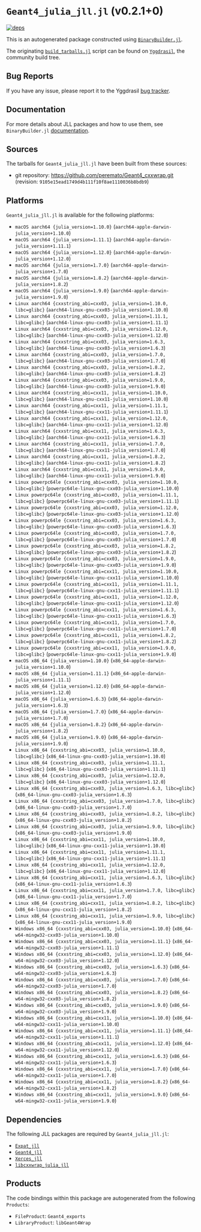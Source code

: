 # `Geant4_julia_jll.jl` (v0.2.1+0)

[![deps](https://juliahub.com/docs/Geant4_julia_jll/deps.svg)](https://juliahub.com/ui/Packages/General/Geant4_julia_jll/)

This is an autogenerated package constructed using [`BinaryBuilder.jl`](https://github.com/JuliaPackaging/BinaryBuilder.jl).

The originating [`build_tarballs.jl`](https://github.com/JuliaPackaging/Yggdrasil/blob/da2598cdd527fa9289540d2107c3b0835b0f9a11/G/Geant4_julia/build_tarballs.jl) script can be found on [`Yggdrasil`](https://github.com/JuliaPackaging/Yggdrasil/), the community build tree.

## Bug Reports

If you have any issue, please report it to the Yggdrasil [bug tracker](https://github.com/JuliaPackaging/Yggdrasil/issues).

## Documentation

For more details about JLL packages and how to use them, see `BinaryBuilder.jl` [documentation](https://docs.binarybuilder.org/stable/jll/).

## Sources

The tarballs for `Geant4_julia_jll.jl` have been built from these sources:

* git repository: https://github.com/peremato/Geant4_cxxwrap.git (revision: `9105e15ead1749d4b111f10f8ae1110036b8bdb9`)

## Platforms

`Geant4_julia_jll.jl` is available for the following platforms:

* `macOS aarch64 {julia_version=1.10.0}` (`aarch64-apple-darwin-julia_version+1.10.0`)
* `macOS aarch64 {julia_version=1.11.1}` (`aarch64-apple-darwin-julia_version+1.11.1`)
* `macOS aarch64 {julia_version=1.12.0}` (`aarch64-apple-darwin-julia_version+1.12.0`)
* `macOS aarch64 {julia_version=1.7.0}` (`aarch64-apple-darwin-julia_version+1.7.0`)
* `macOS aarch64 {julia_version=1.8.2}` (`aarch64-apple-darwin-julia_version+1.8.2`)
* `macOS aarch64 {julia_version=1.9.0}` (`aarch64-apple-darwin-julia_version+1.9.0`)
* `Linux aarch64 {cxxstring_abi=cxx03, julia_version=1.10.0, libc=glibc}` (`aarch64-linux-gnu-cxx03-julia_version+1.10.0`)
* `Linux aarch64 {cxxstring_abi=cxx03, julia_version=1.11.1, libc=glibc}` (`aarch64-linux-gnu-cxx03-julia_version+1.11.1`)
* `Linux aarch64 {cxxstring_abi=cxx03, julia_version=1.12.0, libc=glibc}` (`aarch64-linux-gnu-cxx03-julia_version+1.12.0`)
* `Linux aarch64 {cxxstring_abi=cxx03, julia_version=1.6.3, libc=glibc}` (`aarch64-linux-gnu-cxx03-julia_version+1.6.3`)
* `Linux aarch64 {cxxstring_abi=cxx03, julia_version=1.7.0, libc=glibc}` (`aarch64-linux-gnu-cxx03-julia_version+1.7.0`)
* `Linux aarch64 {cxxstring_abi=cxx03, julia_version=1.8.2, libc=glibc}` (`aarch64-linux-gnu-cxx03-julia_version+1.8.2`)
* `Linux aarch64 {cxxstring_abi=cxx03, julia_version=1.9.0, libc=glibc}` (`aarch64-linux-gnu-cxx03-julia_version+1.9.0`)
* `Linux aarch64 {cxxstring_abi=cxx11, julia_version=1.10.0, libc=glibc}` (`aarch64-linux-gnu-cxx11-julia_version+1.10.0`)
* `Linux aarch64 {cxxstring_abi=cxx11, julia_version=1.11.1, libc=glibc}` (`aarch64-linux-gnu-cxx11-julia_version+1.11.1`)
* `Linux aarch64 {cxxstring_abi=cxx11, julia_version=1.12.0, libc=glibc}` (`aarch64-linux-gnu-cxx11-julia_version+1.12.0`)
* `Linux aarch64 {cxxstring_abi=cxx11, julia_version=1.6.3, libc=glibc}` (`aarch64-linux-gnu-cxx11-julia_version+1.6.3`)
* `Linux aarch64 {cxxstring_abi=cxx11, julia_version=1.7.0, libc=glibc}` (`aarch64-linux-gnu-cxx11-julia_version+1.7.0`)
* `Linux aarch64 {cxxstring_abi=cxx11, julia_version=1.8.2, libc=glibc}` (`aarch64-linux-gnu-cxx11-julia_version+1.8.2`)
* `Linux aarch64 {cxxstring_abi=cxx11, julia_version=1.9.0, libc=glibc}` (`aarch64-linux-gnu-cxx11-julia_version+1.9.0`)
* `Linux powerpc64le {cxxstring_abi=cxx03, julia_version=1.10.0, libc=glibc}` (`powerpc64le-linux-gnu-cxx03-julia_version+1.10.0`)
* `Linux powerpc64le {cxxstring_abi=cxx03, julia_version=1.11.1, libc=glibc}` (`powerpc64le-linux-gnu-cxx03-julia_version+1.11.1`)
* `Linux powerpc64le {cxxstring_abi=cxx03, julia_version=1.12.0, libc=glibc}` (`powerpc64le-linux-gnu-cxx03-julia_version+1.12.0`)
* `Linux powerpc64le {cxxstring_abi=cxx03, julia_version=1.6.3, libc=glibc}` (`powerpc64le-linux-gnu-cxx03-julia_version+1.6.3`)
* `Linux powerpc64le {cxxstring_abi=cxx03, julia_version=1.7.0, libc=glibc}` (`powerpc64le-linux-gnu-cxx03-julia_version+1.7.0`)
* `Linux powerpc64le {cxxstring_abi=cxx03, julia_version=1.8.2, libc=glibc}` (`powerpc64le-linux-gnu-cxx03-julia_version+1.8.2`)
* `Linux powerpc64le {cxxstring_abi=cxx03, julia_version=1.9.0, libc=glibc}` (`powerpc64le-linux-gnu-cxx03-julia_version+1.9.0`)
* `Linux powerpc64le {cxxstring_abi=cxx11, julia_version=1.10.0, libc=glibc}` (`powerpc64le-linux-gnu-cxx11-julia_version+1.10.0`)
* `Linux powerpc64le {cxxstring_abi=cxx11, julia_version=1.11.1, libc=glibc}` (`powerpc64le-linux-gnu-cxx11-julia_version+1.11.1`)
* `Linux powerpc64le {cxxstring_abi=cxx11, julia_version=1.12.0, libc=glibc}` (`powerpc64le-linux-gnu-cxx11-julia_version+1.12.0`)
* `Linux powerpc64le {cxxstring_abi=cxx11, julia_version=1.6.3, libc=glibc}` (`powerpc64le-linux-gnu-cxx11-julia_version+1.6.3`)
* `Linux powerpc64le {cxxstring_abi=cxx11, julia_version=1.7.0, libc=glibc}` (`powerpc64le-linux-gnu-cxx11-julia_version+1.7.0`)
* `Linux powerpc64le {cxxstring_abi=cxx11, julia_version=1.8.2, libc=glibc}` (`powerpc64le-linux-gnu-cxx11-julia_version+1.8.2`)
* `Linux powerpc64le {cxxstring_abi=cxx11, julia_version=1.9.0, libc=glibc}` (`powerpc64le-linux-gnu-cxx11-julia_version+1.9.0`)
* `macOS x86_64 {julia_version=1.10.0}` (`x86_64-apple-darwin-julia_version+1.10.0`)
* `macOS x86_64 {julia_version=1.11.1}` (`x86_64-apple-darwin-julia_version+1.11.1`)
* `macOS x86_64 {julia_version=1.12.0}` (`x86_64-apple-darwin-julia_version+1.12.0`)
* `macOS x86_64 {julia_version=1.6.3}` (`x86_64-apple-darwin-julia_version+1.6.3`)
* `macOS x86_64 {julia_version=1.7.0}` (`x86_64-apple-darwin-julia_version+1.7.0`)
* `macOS x86_64 {julia_version=1.8.2}` (`x86_64-apple-darwin-julia_version+1.8.2`)
* `macOS x86_64 {julia_version=1.9.0}` (`x86_64-apple-darwin-julia_version+1.9.0`)
* `Linux x86_64 {cxxstring_abi=cxx03, julia_version=1.10.0, libc=glibc}` (`x86_64-linux-gnu-cxx03-julia_version+1.10.0`)
* `Linux x86_64 {cxxstring_abi=cxx03, julia_version=1.11.1, libc=glibc}` (`x86_64-linux-gnu-cxx03-julia_version+1.11.1`)
* `Linux x86_64 {cxxstring_abi=cxx03, julia_version=1.12.0, libc=glibc}` (`x86_64-linux-gnu-cxx03-julia_version+1.12.0`)
* `Linux x86_64 {cxxstring_abi=cxx03, julia_version=1.6.3, libc=glibc}` (`x86_64-linux-gnu-cxx03-julia_version+1.6.3`)
* `Linux x86_64 {cxxstring_abi=cxx03, julia_version=1.7.0, libc=glibc}` (`x86_64-linux-gnu-cxx03-julia_version+1.7.0`)
* `Linux x86_64 {cxxstring_abi=cxx03, julia_version=1.8.2, libc=glibc}` (`x86_64-linux-gnu-cxx03-julia_version+1.8.2`)
* `Linux x86_64 {cxxstring_abi=cxx03, julia_version=1.9.0, libc=glibc}` (`x86_64-linux-gnu-cxx03-julia_version+1.9.0`)
* `Linux x86_64 {cxxstring_abi=cxx11, julia_version=1.10.0, libc=glibc}` (`x86_64-linux-gnu-cxx11-julia_version+1.10.0`)
* `Linux x86_64 {cxxstring_abi=cxx11, julia_version=1.11.1, libc=glibc}` (`x86_64-linux-gnu-cxx11-julia_version+1.11.1`)
* `Linux x86_64 {cxxstring_abi=cxx11, julia_version=1.12.0, libc=glibc}` (`x86_64-linux-gnu-cxx11-julia_version+1.12.0`)
* `Linux x86_64 {cxxstring_abi=cxx11, julia_version=1.6.3, libc=glibc}` (`x86_64-linux-gnu-cxx11-julia_version+1.6.3`)
* `Linux x86_64 {cxxstring_abi=cxx11, julia_version=1.7.0, libc=glibc}` (`x86_64-linux-gnu-cxx11-julia_version+1.7.0`)
* `Linux x86_64 {cxxstring_abi=cxx11, julia_version=1.8.2, libc=glibc}` (`x86_64-linux-gnu-cxx11-julia_version+1.8.2`)
* `Linux x86_64 {cxxstring_abi=cxx11, julia_version=1.9.0, libc=glibc}` (`x86_64-linux-gnu-cxx11-julia_version+1.9.0`)
* `Windows x86_64 {cxxstring_abi=cxx03, julia_version=1.10.0}` (`x86_64-w64-mingw32-cxx03-julia_version+1.10.0`)
* `Windows x86_64 {cxxstring_abi=cxx03, julia_version=1.11.1}` (`x86_64-w64-mingw32-cxx03-julia_version+1.11.1`)
* `Windows x86_64 {cxxstring_abi=cxx03, julia_version=1.12.0}` (`x86_64-w64-mingw32-cxx03-julia_version+1.12.0`)
* `Windows x86_64 {cxxstring_abi=cxx03, julia_version=1.6.3}` (`x86_64-w64-mingw32-cxx03-julia_version+1.6.3`)
* `Windows x86_64 {cxxstring_abi=cxx03, julia_version=1.7.0}` (`x86_64-w64-mingw32-cxx03-julia_version+1.7.0`)
* `Windows x86_64 {cxxstring_abi=cxx03, julia_version=1.8.2}` (`x86_64-w64-mingw32-cxx03-julia_version+1.8.2`)
* `Windows x86_64 {cxxstring_abi=cxx03, julia_version=1.9.0}` (`x86_64-w64-mingw32-cxx03-julia_version+1.9.0`)
* `Windows x86_64 {cxxstring_abi=cxx11, julia_version=1.10.0}` (`x86_64-w64-mingw32-cxx11-julia_version+1.10.0`)
* `Windows x86_64 {cxxstring_abi=cxx11, julia_version=1.11.1}` (`x86_64-w64-mingw32-cxx11-julia_version+1.11.1`)
* `Windows x86_64 {cxxstring_abi=cxx11, julia_version=1.12.0}` (`x86_64-w64-mingw32-cxx11-julia_version+1.12.0`)
* `Windows x86_64 {cxxstring_abi=cxx11, julia_version=1.6.3}` (`x86_64-w64-mingw32-cxx11-julia_version+1.6.3`)
* `Windows x86_64 {cxxstring_abi=cxx11, julia_version=1.7.0}` (`x86_64-w64-mingw32-cxx11-julia_version+1.7.0`)
* `Windows x86_64 {cxxstring_abi=cxx11, julia_version=1.8.2}` (`x86_64-w64-mingw32-cxx11-julia_version+1.8.2`)
* `Windows x86_64 {cxxstring_abi=cxx11, julia_version=1.9.0}` (`x86_64-w64-mingw32-cxx11-julia_version+1.9.0`)

## Dependencies

The following JLL packages are required by `Geant4_julia_jll.jl`:

* [`Expat_jll`](https://github.com/JuliaBinaryWrappers/Expat_jll.jl)
* [`Geant4_jll`](https://github.com/JuliaBinaryWrappers/Geant4_jll.jl)
* [`Xerces_jll`](https://github.com/JuliaBinaryWrappers/Xerces_jll.jl)
* [`libcxxwrap_julia_jll`](https://github.com/JuliaBinaryWrappers/libcxxwrap_julia_jll.jl)

## Products

The code bindings within this package are autogenerated from the following `Products`:

* `FileProduct`: `Geant4_exports`
* `LibraryProduct`: `libGeant4Wrap`
